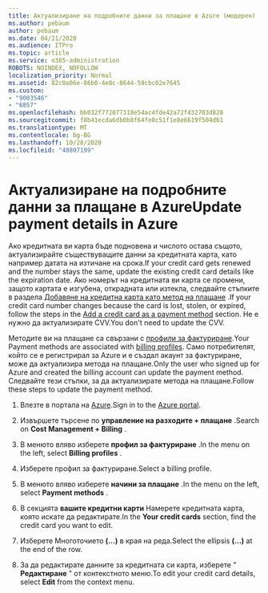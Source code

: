 ```yaml
---
title: Актуализиране на подробните данни за плащане в Azure (модерен)
ms.author: pebaum
author: pebaum
ms.date: 04/21/2020
ms.audience: ITPro
ms.topic: article
ms.service: o365-administration
ROBOTS: NOINDEX, NOFOLLOW
localization_priority: Normal
ms.assetid: 82c0a06e-86b0-4e8c-8644-59cbc02e7645
ms.custom:
- "9003546"
- "6857"
ms.openlocfilehash: bb032f772077318e54ac4fde42a72f432703d828
ms.sourcegitcommit: f8b41ecda6db0b8f64fe0c51f1e8e6619f504d61
ms.translationtype: MT
ms.contentlocale: bg-BG
ms.lasthandoff: 10/28/2020
ms.locfileid: "48807199"
---
```

# <a name="update-payment-details-in-azure"></a><span data-ttu-id="16bb2-102">Актуализиране на подробните данни за плащане в Azure</span><span class="sxs-lookup"><span data-stu-id="16bb2-102">Update payment details in Azure</span></span>

<span data-ttu-id="16bb2-103">Ако кредитната ви карта бъде подновена и числото остава същото, актуализирайте съществуващите данни за кредитната карта, като например датата на изтичане на срока.</span><span class="sxs-lookup"><span data-stu-id="16bb2-103">If your credit card gets renewed and the number stays the same, update the existing credit card details like the expiration date.</span></span> <span data-ttu-id="16bb2-104">Ако номерът на кредитната ви карта се промени, защото картата е изгубена, открадната или изтекла, следвайте стъпките в раздела [Добавяне на кредитна карта като метод на плащане](https://docs.microsoft.com/azure/cost-management-billing/manage/change-credit-card?WT.mc_id=Portal-Microsoft_Azure_Support#addcard) .</span><span class="sxs-lookup"><span data-stu-id="16bb2-104">If your credit card number changes because the card is lost, stolen, or expired, follow the steps in the [Add a credit card as a payment method](https://docs.microsoft.com/azure/cost-management-billing/manage/change-credit-card?WT.mc_id=Portal-Microsoft_Azure_Support#addcard) section.</span></span> <span data-ttu-id="16bb2-105">Не е нужно да актуализирате CVV.</span><span class="sxs-lookup"><span data-stu-id="16bb2-105">You don't need to update the CVV.</span></span>

<span data-ttu-id="16bb2-106">Методите ви на плащане са свързани с [профили за фактуриране](https://docs.microsoft.com/azure/billing/billing-how-to-change-credit-card?WT.mc_id=Portal-Microsoft_Azure_Support#change-payment-method-for-a-billing-profile).</span><span class="sxs-lookup"><span data-stu-id="16bb2-106">Your Payment methods are associated with [billing profiles](https://docs.microsoft.com/azure/billing/billing-how-to-change-credit-card?WT.mc_id=Portal-Microsoft_Azure_Support#change-payment-method-for-a-billing-profile).</span></span> <span data-ttu-id="16bb2-107">Само потребителят, който се е регистрирал за Azure и е създал акаунт за фактуриране, може да актуализира метода на плащане.</span><span class="sxs-lookup"><span data-stu-id="16bb2-107">Only the user who signed up for Azure and created the billing account can update the payment method.</span></span> <span data-ttu-id="16bb2-108">Следвайте тези стъпки, за да актуализирате метода на плащане.</span><span class="sxs-lookup"><span data-stu-id="16bb2-108">Follow these steps to update the payment method.</span></span>

1. <span data-ttu-id="16bb2-109">Влезте в портала на [Azure](https://portal.azure.com/).</span><span class="sxs-lookup"><span data-stu-id="16bb2-109">Sign in to the [Azure portal](https://portal.azure.com/).</span></span>

2. <span data-ttu-id="16bb2-110">Извършете търсене по **управление на разходите + плащане** .</span><span class="sxs-lookup"><span data-stu-id="16bb2-110">Search on **Cost Management + Billing** .</span></span>

3. <span data-ttu-id="16bb2-111">В менюто вляво изберете **профил за фактуриране** .</span><span class="sxs-lookup"><span data-stu-id="16bb2-111">In the menu on the left, select **Billing profiles** .</span></span>

4. <span data-ttu-id="16bb2-112">Изберете профил за фактуриране.</span><span class="sxs-lookup"><span data-stu-id="16bb2-112">Select a billing profile.</span></span>

5. <span data-ttu-id="16bb2-113">В менюто вляво изберете **начини за плащане** .</span><span class="sxs-lookup"><span data-stu-id="16bb2-113">In the menu on the left, select **Payment methods** .</span></span>

6. <span data-ttu-id="16bb2-114">В секцията **вашите кредитни карти** Намерете кредитната карта, която искате да редактирате.</span><span class="sxs-lookup"><span data-stu-id="16bb2-114">In the **Your credit cards** section, find the credit card you want to edit.</span></span>
7. <span data-ttu-id="16bb2-115">Изберете Многоточието **(...)** в края на реда.</span><span class="sxs-lookup"><span data-stu-id="16bb2-115">Select the ellipsis **(...)** at the end of the row.</span></span>

8. <span data-ttu-id="16bb2-116">За да редактирате данните за кредитната си карта, изберете "  **Редактиране**  " от контекстното меню.</span><span class="sxs-lookup"><span data-stu-id="16bb2-116">To edit your credit card details, select  **Edit**  from the context menu.</span></span>
